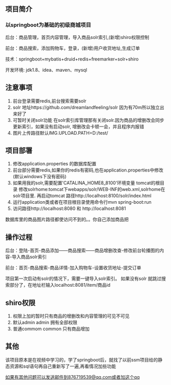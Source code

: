 ## 项目简介

### 以springboot为基础的初级商城项目

后台：商品管理，首页内容管理，导入商品solr索引,(新增)shiro权限控制

前台：商品搜索，添加购物车，登录，(新增)用户收货地址,生成订单

技术：springboot+mybatis+druid+redis+freemarker+solr+shiro

开发环境: jdk1.8、idea、maven、mysql

## 注意事项
1.	前台登录需要redis,前台搜索需要solr
2.	solr 地址https://github.com/dreamlandfeeling/solr 因为有70m所以独立出来好了
3.	可暂时关闭solr功能  在solr索引库管理那有关闭solr.因为商品的增删改会同步更新索引，如果没有启动solr,
增删改会卡顿一会，并且程序内报错
4.	图片上传路径默认IMG.UPLOAD.PATH=D:/test/


## 项目部署
1.	修改application.properties 的数据库配置
2.	前台部分需要redis,如果你的redis有密码,也在application.properties中修改(默认windows下没有密码)
3.  如果用我的solr,需要配置'CATALINA_HOME8_8100'环境变量 tomcat的根目录
修改solrhome:tomcat下webapps/solr/WEB-INF的web.xml,solrhome在solr项目里.
再启动tomcat 路径http://localhost:8100/solr/index.html
4.	运行application类或者在项目根目录使用命令行mvn spring-boot:run
5.	访问路径http://localhost:8080 和 http://localhost:8081

数据库里的商品图片路径都使访问不到的。。你自己添加商品把

## 操作过程
后台：登陆-首页-商品添加——商品搜索——商品增删改查-修改前台轮播图的内容-导入商品solr索引

前台：首页-商品搜索-商品详情-加入购物车-设置收货地址-提交订单

项目第一次启动有solr的情况下，需要一键导入solr索引。
如果没有solr 就跳过搜索部分了，在地址栏输入localhost:8081/item/商品id

## shiro权限
1.	权限上加的暂时只有商品的增删改和内容管理的可见不可见
2.	默认admin admin	拥有全部权限
3.	普通commom common  只有商品增加   

## 其他
该项目原本是在视频中学习的，学了springboot后，就找了以前ssm项目给的静态资源和sql语句再自己重新写了一遍,再看情况加些功能

如果有其他问题可以发送邮件到876719539@qq.com或者加这个qq